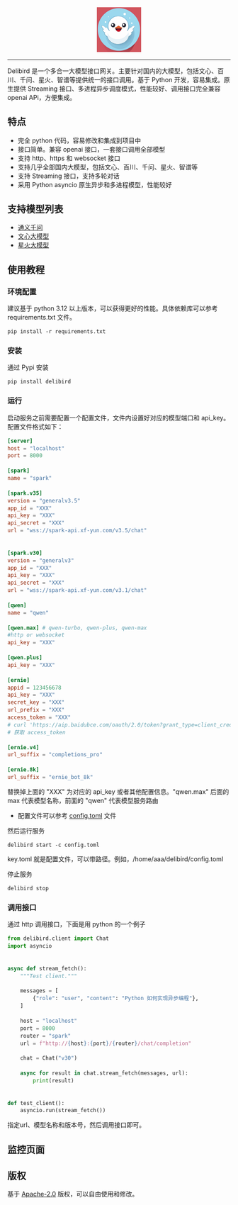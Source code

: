 <div align="center">
  <picture>
    <img alt="Delibird" src="images/describe.png" width=20%>
  </picture>
</div>

---
Delibird 是一个多合一大模型接口网关。主要针对国内的大模型，包括文心、百川、千问、星火、智谱等提供统一的接口调用。基于 Python 开发，容易集成。原生提供 Streaming 接口、多进程异步调度模式，性能较好、调用接口完全兼容 openai APi，方便集成。

## 特点

- 完全 python 代码，容易修改和集成到项目中
- 接口简单。兼容 openai 接口，一套接口调用全部模型
- 支持 http、https 和 websocket 接口
- 支持几乎全部国内大模型，包括文心、百川、千问、星火、智谱等
- 支持 Streaming 接口，支持多轮对话
- 采用 Python asyncio 原生异步和多进程模型，性能较好

## 支持模型列表

- [通义千问](https://dashscope.console.aliyun.com/model)
- [文心大模型](https://cloud.baidu.com/product/wenxinworkshop)
- [星火大模型](https://xinghuo.xfyun.cn/sparkapi)

## 使用教程

### 环境配置

建议基于 python 3.12 以上版本，可以获得更好的性能。具体依赖库可以参考 requirements.txt 文件。

~~~shell
pip install -r requirements.txt
~~~

### 安装

通过 Pypi 安装

~~~shell
pip install delibird
~~~

### 运行

启动服务之前需要配置一个配置文件，文件内设置好对应的模型端口和 api_key。配置文件格式如下：

```toml
[server]
host = "localhost"
port = 8000

[spark]
name = "spark"

[spark.v35]
version = "generalv3.5"
app_id = "XXX"
api_key = "XXX"
api_secret = "XXX"
url = "wss://spark-api.xf-yun.com/v3.5/chat"


[spark.v30]
version = "generalv3"
app_id = "XXX"
api_key = "XXX"
api_secret = "XXX"
url = "wss://spark-api.xf-yun.com/v3.1/chat"

[qwen]
name = "qwen"

[qwen.max] # qwen-turbo, qwen-plus, qwen-max
#http or websocket
api_key = "XXX"

[qwen.plus]
api_key = "XXX"

[ernie]
appid = 123456678
api_key = "XXX"
secret_key = "XXX"
url_prefix = "XXX"
access_token = "XXX"
# curl 'https://aip.baidubce.com/oauth/2.0/token?grant_type=client_credentials&client_id=[API Key]&client_secret=[Secret Key]'
# 获取 access_token

[ernie.v4]
url_suffix = "completions_pro"

[ernie.8k]
url_suffix = "ernie_bot_8k"
```

替换掉上面的 "XXX" 为对应的 api_key 或者其他配置信息。"qwen.max" 后面的 max 代表模型名称，前面的 "qwen" 代表模型服务路由

- 配置文件可以参考 [config.toml](./examples/config.toml) 文件

然后运行服务

```shell
delibird start -c config.toml
```
key.toml 就是配置文件，可以带路径。例如，/home/aaa/delibird/config.toml

停止服务

```shell
delibird stop
```

### 调用接口
通过 http 调用接口，下面是用 python 的一个例子

```python
from delibird.client import Chat
import asyncio


async def stream_fetch():
    """Test client."""

    messages = [
        {"role": "user", "content": "Python 如何实现异步编程"},
    ]

    host = "localhost"
    port = 8000
    router = "spark"
    url = f"http://{host}:{port}/{router}/chat/completion"

    chat = Chat("v30")

    async for result in chat.stream_fetch(messages, url):
        print(result)


def test_client():
    asyncio.run(stream_fetch())
```

指定url、模型名称和版本号，然后调用接口即可。

## 监控页面



## 版权
基于 [Apache-2.0](LICENSE) 版权，可以自由使用和修改。

